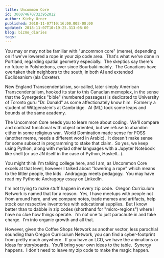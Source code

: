 ```yaml
---
title: Uncommon Core
id: 3060746707323952012
author: Kirby Urner
published: 2018-11-07T10:16:00.002-08:00
updated: 2018-11-07T10:19:25.313-08:00
blog: bizmo_diaries
tags: 
---
```


You may or may not be familiar with "uncommon core" (meme), depending on if we've lowered a rope in your zip code area.  That's what we've done in Portland, regarding spatial geometry especially.  The skeptics say there's no future in Polyhedrons, ever since Bourbaki mainly.  The Canadians have overtaken their neighbors to the south, in both AI and extended Euclideanism (ala Coxeter).

New England Transcendentalism, so-called, later simply American Transcendentalism, hooked its star to this Canadian memeplex, in the sense that the Synergetics "bible" (numbered passages) is dedicated to University of Toronto guru "Dr. Donald" as some affectionately know him.  Formerly a student of Wittgenstein's at Cambridge.  AI (ML) took some leaps and bounds at the same academy.

The Uncommon Core needs you to learn more about coding.  We'll compare and contrast functional with object oriented, but we refuse to abandon either in some religious war.  World Domination made sense for FOSS (another meme, needs a different word in Arabic).  It doesn't make sense for some subsect in programming to stake that claim.  So yes, we keep using Python, along with myriad other languages with a Jupyter Notebook like shell (or use JN itself in the case of Python, Haskell...).

You might think I'm talking college here, and I am, as Uncommon Core excels at that level, however I talked about "lowering a rope" which means to the littler people, the kids.  Andragogy meets pedagogy.  You may have read my Pythonic Andragogy essay on LinkedIn.

I'm not trying to make stuff happen in every zip code.  Oregon Curriculum Network is named that for a reason.  Yes, I have meetups with people not from around here, and we compare notes, trade memes and artifacts, help stock our respective inventories with educational supplies.  But I know better than to dabble in zip codes (shorthand for "micro-regions") where I have no clue how things operate.  I'm not one to just parachute in and take charge.  I'm into organic growth and all that.

However, given the Coffee Shops Network as another vector, less parochial sounding than Oregon Curriculum Network, you can find a cyber-footprint from pretty much anywhere.  If you have an LCD, we have the animations or ideas for storyboards.  You'll bring your own ideas to the table.  Synergy happens.  I don't need to leave my zip code to make the magic happen.